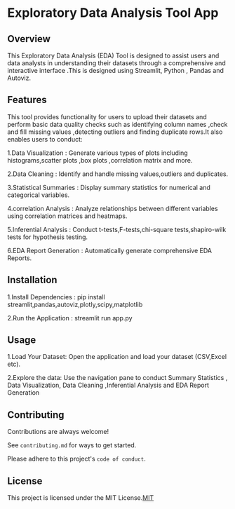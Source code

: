 
# Exploratory Data Analysis Tool App



## Overview
This Exploratory Data Analysis (EDA) Tool is designed to assist users and data analysts in understanding their datasets through a comprehensive and interactive interface .This is designed using Streamlit, Python , Pandas and Autoviz.


## Features
This tool provides functionality for users to upload their datasets and perform basic data quality checks such as identifying column names ,check and fill missing values ,detecting outliers and finding duplicate rows.It also enables users to conduct:

1.Data Visualization : Generate various types of plots including histograms,scatter plots ,box plots ,correlation matrix and more.

2.Data Cleaning : Identify and handle missing values,outliers and duplicates.

3.Statistical Summaries : Display summary statistics for numerical and categorical variables.

4.correlation Analysis : Analyze relationships between different variables using correlation matrices and heatmaps.

5.Inferential Analysis : Conduct t-tests,F-tests,chi-square tests,shapiro-wilk tests for hypothesis testing.

6.EDA Report Generation : Automatically generate comprehensive EDA Reports.



## Installation
1.Install Dependencies :
pip install streamlit,pandas,autoviz,plotly,scipy,matplotlib

2.Run the Application : streamlit run app.py
## Usage
1.Load Your Dataset:
Open the application and load your dataset (CSV,Excel etc).

2.Explore the data:
Use the navigation pane to conduct Summary Statistics , Data Visualization, Data Cleaning ,Inferential Analysis and EDA Report Generation




## Contributing

Contributions are always welcome!

See `contributing.md` for ways to get started.

Please adhere to this project's `code of conduct`.


## License

This project is licensed under the MIT License.[MIT](https://choosealicense.com/licenses/mit/)

